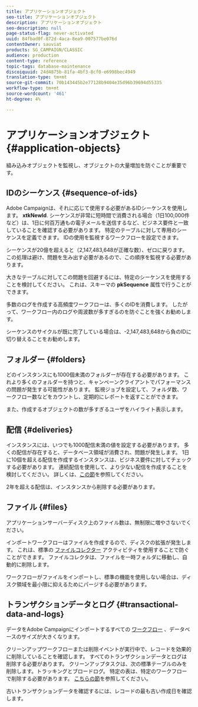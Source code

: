 ```yaml
---
title: アプリケーションオブジェクト
seo-title: アプリケーションオブジェクト
description: アプリケーションオブジェクト
seo-description: null
page-status-flag: never-activated
uuid: 84fbad0f-872d-4aca-8ea9-007577be076d
contentOwner: sauviat
products: SG_CAMPAIGN/CLASSIC
audience: production
content-type: reference
topic-tags: database-maintenance
discoiquuid: 24d4875b-81fa-4bf3-8cf0-e6998bec4949
translation-type: tm+mt
source-git-commit: 70b143445b2e77128b9404e35d96b39694d55335
workflow-type: tm+mt
source-wordcount: '461'
ht-degree: 4%

---
```



# アプリケーションオブジェクト{#application-objects}

組み込みオブジェクトを監視し、オブジェクトの大量増加を防ぐことが重要です。

## IDのシーケンス {#sequence-of-ids}

Adobe Campaignは、それに応じて使用する必要があるIDシーケンスを使用します。 **xtkNewId**. シーケンスが非常に短時間で消費される場合（1日100,000件など）は、1日に何百万通もの電子メールを送信するなど、ビジネス要件と一致していることを確認する必要があります。 特定のテーブルに対して専用のシーケンスを定義できます。 IDの使用を監視するワークフローを設定できます。

シーケンスが20億を超えると（2,147,483,648が正確な数）、ゼロに戻ります。 この処理は避け、問題を生み出す必要があるので、この順序を監視する必要があります。

大きなテーブルに対してこの問題を回避するには、特定のシーケンスを使用することを検討してください。 これは、スキーマの **pkSequence** 属性で行うことができます。

多数のログを作成する高頻度ワークフローは、多くのIDを消費します。 したがって、ワークフロー内のログや周波数が多すぎるのを防ぐことを強くお勧めします。

シーケンスのサイクルが既に完了している場合は、-2,147,483,648から負のIDに切り替えることをお勧めします。

## フォルダー {#folders}

どのインスタンスにも1000個未満のフォルダーが存在する必要があります。 これより多くのフォルダーを持つと、キャンペーンクライアントでパフォーマンスの問題が発生する可能性があります。 監視ジョブを設定して、フォルダ数、ワークフロー数などをカウントし、定期的にレポートを返すことができます。

また、作成するオブジェクトの数が多すぎるユーザをハイライト表示します。

## 配信 {#deliveries}

インスタンスには、いつでも1000配信未満の値を設定する必要があります。 多くの配信が存在すると、データベース領域が消費され、問題が発生します。 1日に10個を超える配信を作成するインスタンスは、ビジネス要件に対してチェックする必要があります。 連続配信を使用して、より少ない配信を作成することを検討してください。 詳しくは、[この節](../../workflow/using/continuous-delivery.md)を参照してください。

2年を超える配信は、インスタンスから削除する必要があります。

## ファイル {#files}

アプリケーションサーバーディスク上のファイル数は、無制限に増やさないでください。

インポートワークフローはファイルを作成するので、ディスクの拡張が発生します。 これは、標準の [ファイルコレクター](../../workflow/using/file-collector.md) アクティビティを使用することで防ぐことができます。 ファイルコレクタは、ファイルを一時フォルダに移動し、自動的に削除します。

ワークフローがファイルをインポートし、標準の機能を使用しない場合は、ディスク領域を最小限に抑えるためにパージする必要があります。

## トランザクションデータとログ {#transactional-data-and-logs}

データをAdobe Campaignにインポートするすべての [ワークフロー](../../workflow/using/data-life-cycle.md#work-table) 、データベースのサイズが大きくなります。

クリーンアップワークフローまたは削除イベントが実行中で、レコードを効果的に削除していることを確認します。 すべてのトランザクションデータとログは削除する必要があります。 クリーンアップタスクは、次の標準テーブルのみを削除します。トラッキングとブロードログ。 特定の表は、特定のワークフローで削除する必要があります。 [こちらの節](../../workflow/using/monitoring-workflow-execution.md#purging-the-logs)を参照してください。

古いトランザクションデータを確認するには、レコードの最も古い作成日を確認します。
